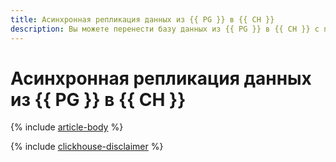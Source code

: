 ```yaml
---
title: Асинхронная репликация данных из {{ PG }} в {{ CH }}
description: Вы можете перенести базу данных из {{ PG }} в {{ CH }} с помощью сервиса {{ data-transfer-full-name }}.
---
```


# Асинхронная репликация данных из {{ PG }} в {{ CH }}

{% include [article-body](../../_tutorials/dataplatform/rdbms-to-clickhouse.md) %}

{% include [clickhouse-disclaimer](../../_includes/clickhouse-disclaimer.md) %}

